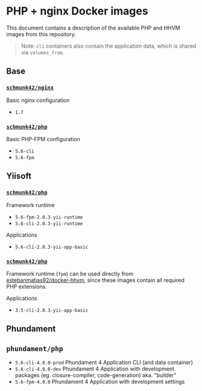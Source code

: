 # PHP + nginx Docker images

This document contains a description of the available PHP and HHVM images from this repository.

> Note: `cli` containers also contain the application data, which is shared via `volumes_from`.

## Base

### [`schmunk42/nginx`](https://registry.hub.docker.com/u/schmunk42/nginx/)

Basic nginx configuration

- `1.7`

### [`schmunk42/php`](https://registry.hub.docker.com/u/schmunk42/php/)

Basic PHP-FPM configuration

- `5.6-cli`
- `5.6-fpm` 


## Yiisoft

### [`schmunk42/php`](https://registry.hub.docker.com/u/schmunk42/php/)

Framework runtime

- `5.6-fpm-2.0.3-yii-runtime`
- `5.6-cli-2.0.3-yii-runtime`

Applications

- `5.6-cli-2.0.3-yii-app-basic`

### [`schmunk42/php`](https://registry.hub.docker.com/u/schmunk42/hhvm/)

Framework runtime (`fpm`) can be used directly from [estebanmatias92/docker-hhvm](https://github.com/estebanmatias92/docker-hhvm),
since these images contain all required PHP extensions.

Applications

- `3.5-cli-2.0.3-yii-app-basic`


## Phundament

## `phundament/php`

- `5.6-cli-4.0.0-prod` Phundament 4 Application CLI (and data container)
- `5.6-cli-4.0.0-dev` Phundament 4 Application with development packages (eg. closure-compiler, code-generation) aka. "builder"
- `5.6-fpm-4.0.0` Phundament 4 Application with development settings
